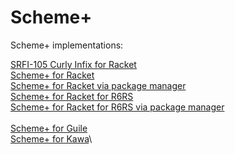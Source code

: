 # Scheme+
Scheme+ implementations:

[SRFI-105 Curly Infix for Racket](https://github.com/damien-mattei/SRFI-105-for-Racket)\
[Scheme+ for Racket](https://github.com/damien-mattei/Scheme-PLUS-for-Racket)\
[Scheme+ for Racket via package manager](https://pkgs.racket-lang.org/package/Scheme-PLUS-for-Racket)\
[Scheme+ for Racket for R6RS](https://github.com/damien-mattei/Scheme-PLUS-for-Racket-R6RS)\
[Scheme+ for Racket for R6RS via package manager](https://pkgs.racket-lang.org/package/Scheme-PLUS-for-Racket-R6RS)\
\
[Scheme+ for Guile](https://github.com/damien-mattei/Scheme-PLUS-for-Guile)\
[Scheme+ for Kawa](https://github.com/damien-mattei/Scheme-PLUS-for-Kawa)\





